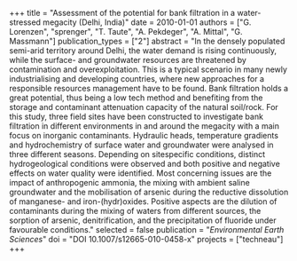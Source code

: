 +++
title = "Assessment of the potential for bank filtration in a water-stressed megacity (Delhi, India)"
date = 2010-01-01
authors = ["G. Lorenzen", "sprenger", "T. Taute", "A. Pekdeger", "A. Mittal", "G. Massmann"]
publication_types = ["2"]
abstract = "In the densely populated semi-arid territory around Delhi, the water demand is rising continuously, while the surface- and groundwater resources are threatened by contamination and overexploitation. This is a typical scenario in many newly industrialising and developing countries, where new approaches for a responsible resources management have to be found. Bank filtration holds a great potential, thus being a low tech method and benefiting from the storage and contaminant attenuation capacity of the natural soil/rock. For this study, three field sites have been constructed to investigate bank filtration in different environments in and around the megacity with a main focus on inorganic contaminants. Hydraulic heads, temperature gradients and hydrochemistry of surface water and groundwater were analysed in three different seasons. Depending on sitespecific conditions, distinct hydrogeological conditions were observed and both positive and negative effects on water quality were identified. Most concerning issues are the impact of anthropogenic ammonia, the mixing with ambient saline groundwater and the mobilisation of arsenic during the reductive dissolution of manganese- and iron-(hydr)oxides. Positive aspects are the dilution of contaminants during the mixing of waters from different sources, the sorption of arsenic, denitrification, and the precipitation of fluoride under favourable conditions."
selected = false
publication = "*Environmental Earth Sciences*"
doi = "DOI 10.1007/s12665-010-0458-x"
projects = ["techneau"]
+++

